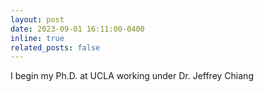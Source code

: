```yaml
---
layout: post
date: 2023-09-01 16:11:00-0400
inline: true
related_posts: false
---
```


I begin my Ph.D. at UCLA working under Dr. Jeffrey Chiang